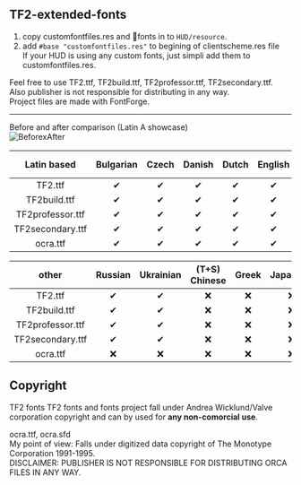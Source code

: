 ## TF2-extended-fonts  
1. copy customfontfiles.res and 📁fonts in to `HUD/resource`.  
2. add `#base "customfontfiles.res"` to begining of clientscheme.res file  
If your HUD is using any custom fonts, just simpli add them to customfontfiles.res.  
   
Feel free to use TF2.ttf, TF2build.ttf, TF2professor.ttf, TF2secondary.ttf.  
Also publisher is not responsible for distributing in any way.  
Project files are made with FontForge.  
***
Before and after comparison (Latin A showcase)  
![BeforexAfter](https://i.imgur.com/QpgiHcY.png)


| **Latin based**  | Bulgarian | Czech | Danish | Dutch | English | Finnish | French | German | Hungarian | Italian | Norwegian | Polish | Portuguese | Romanian | Spanish (Brazil) | Swedish | Turkish | 
|      :---:       |   :---:   | :---: | :---:  | :---: |  :---:  |  :---:  | :---:  | :---:  |   :---:   |  :---:  |   :---:   |  :---: |   :---:    |  :---:   |      :---:       |  :---:  |  :---:  |
| TF2.ttf          |    ✔     |   ✔   |   ✔   |   ✔   |   ✔    |    ✔    |   ✔   |   ✔   |     ✔     |   ✔    |     ✔     |   ✔   |     ✔     |    ✔     |        ✔        |    ✔    |   ✔    |
| TF2build.ttf     |    ✔     |   ✔   |   ✔   |   ✔   |   ✔    |    ✔    |   ✔   |   ✔   |     ✔     |   ✔    |     ✔     |   ✔   |     ✔     |    ✔     |        ✔        |    ✔    |   ✔    |
| TF2professor.ttf |    ✔     |   ✔   |   ✔   |   ✔   |   ✔    |    ✔    |   ✔   |   ✔   |     ✔     |   ✔    |     ✔     |   ✔   |     ✔     |    ✔     |        ✔        |    ✔    |   ✔    |
| TF2secondary.ttf |    ✔     |   ✔   |   ✔   |   ✔   |   ✔    |    ✔    |   ✔   |   ✔   |     ✔     |   ✔    |     ✔     |   ✔   |     ✔     |    ✔     |        ✔        |    ✔    |   ✔    |
| ocra.ttf         |    ✔     |   ✔   |   ✔   |   ✔   |   ✔    |    ✔    |   ✔   |   ✔   |     ✔     |   ✔    |     ✔     |   ✔   |     ✔     |    ✔     |        ✔        |    ✔    |   ✔    |

|    **other**     | Russian | Ukrainian | (T+S) Chinese | Greek | Japanese | Korean(a) | Thai |
|      :---:       |  :---:  |   :---:   |     :---:     | :---: |  :---:   |   :---:   |:---: |
| TF2.ttf          |   ✔    |     ✔     |       ❌      |   ❌   |    ❌    |    ❌     |  ❌   |
| TF2build.ttf     |   ✔    |     ✔     |       ❌      |   ❌   |    ❌    |    ❌     |  ❌   |
| TF2professor.ttf |   ✔    |     ✔     |       ❌      |   ❌   |    ❌    |    ❌     |  ❌   |
| TF2secondary.ttf |   ✔    |     ✔     |       ❌      |   ❌   |    ❌    |    ❌     |  ❌   |
| ocra.ttf         |   ❌    |     ❌     |       ❌      |   ❌   |    ❌    |    ❌     |  ❌   |

## Copyright  
TF2 fonts
TF2 fonts and fonts project fall under Andrea Wicklund/Valve corporation copyright and can by used for **any non-comorcial use**.  
  
ocra.ttf, ocra.sfd  
My point of view: Falls under digitized data copyright of The Monotype Corporation 1991-1995.  
DISCLAIMER:  PUBLISHER IS NOT RESPONSIBLE FOR DISTRIBUTING ORCA FILES IN ANY WAY.
